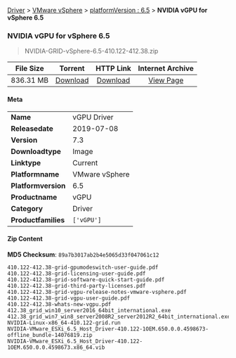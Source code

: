 
[Driver](/README.md)  >  [VMware vSphere](/index/Driver/VMware_vSphere.md)  >  [platformVersion : 6.5](/index/Driver/VMware_vSphere/6.5.md)  >  **NVIDIA vGPU for vSphere 6.5**


###    NVIDIA vGPU for vSphere 6.5

> NVIDIA-GRID-vSphere-6.5-410.122-412.38.zip   


| **File Size** | **Torrent**  | **HTTP Link** | **Internet Archive** |
|:-------------:|:------------:|:-------------:|:--------------------:|
| 836.31 MB |  [Download](https://archive.org/download/nvgpu_NVIDIA-GRID-vSphere-6.5-410.122-412.38.zip_sqtikxfp/nvgpu_NVIDIA-GRID-vSphere-6.5-410.122-412.38.zip_sqtikxfp_archive.torrent)       | [Download](https://archive.org/compress/nvgpu_NVIDIA-GRID-vSphere-6.5-410.122-412.38.zip_sqtikxfp) | [View Page](https://archive.org/details/nvgpu_NVIDIA-GRID-vSphere-6.5-410.122-412.38.zip_sqtikxfp)       |

#### Meta

<table>
<tr><td><strong>Name</strong></td><td>vGPU Driver</td></tr>
<tr><td><strong>Releasedate</strong></td><td>2019-07-08</td></tr>
<tr><td><strong>Version</strong></td><td>7.3</td></tr>
<tr><td><strong>Downloadtype</strong></td><td>Image</td></tr>
<tr><td><strong>Linktype</strong></td><td>Current</td></tr>
<tr><td><strong>Platformname</strong></td><td>VMware vSphere</td></tr>
<tr><td><strong>Platformversion</strong></td><td>6.5</td></tr>
<tr><td><strong>Productname</strong></td><td>vGPU</td></tr>
<tr><td><strong>Category</strong></td><td>Driver</td></tr>
<tr><td><strong>Productfamilies</strong></td><td><code>['vGPU']</code></td></tr>
</table>

#### Zip Content

**MD5 Checksum**: `89a7b3017ab2b4e5065d33f047061c12`

```text
410.122-412.38-grid-gpumodeswitch-user-guide.pdf
410.122-412.38-grid-licensing-user-guide.pdf
410.122-412.38-grid-software-quick-start-guide.pdf
410.122-412.38-grid-third-party-licenses.pdf
410.122-412.38-grid-vgpu-release-notes-vmware-vsphere.pdf
410.122-412.38-grid-vgpu-user-guide.pdf
410.122-412.38-whats-new-vgpu.pdf
412.38_grid_win10_server2016_64bit_international.exe
412.38_grid_win7_win8_server2008R2_server2012R2_64bit_international.exe
NVIDIA-Linux-x86_64-410.122-grid.run
NVIDIA-VMware_ESXi_6.5_Host_Driver-410.122-1OEM.650.0.0.4598673-offline_bundle-14076819.zip
NVIDIA-VMware_ESXi_6.5_Host_Driver-410.122-1OEM.650.0.0.4598673.x86_64.vib
```